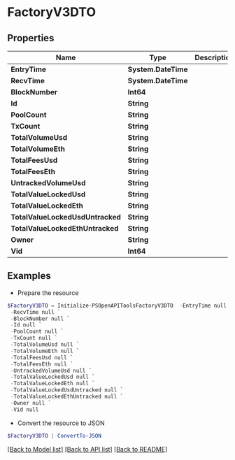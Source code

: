 # FactoryV3DTO
## Properties

Name | Type | Description | Notes
------------ | ------------- | ------------- | -------------
**EntryTime** | **System.DateTime** |  | [optional] 
**RecvTime** | **System.DateTime** |  | [optional] 
**BlockNumber** | **Int64** |  | [optional] 
**Id** | **String** |  | [optional] 
**PoolCount** | **String** |  | [optional] 
**TxCount** | **String** |  | [optional] 
**TotalVolumeUsd** | **String** |  | [optional] 
**TotalVolumeEth** | **String** |  | [optional] 
**TotalFeesUsd** | **String** |  | [optional] 
**TotalFeesEth** | **String** |  | [optional] 
**UntrackedVolumeUsd** | **String** |  | [optional] 
**TotalValueLockedUsd** | **String** |  | [optional] 
**TotalValueLockedEth** | **String** |  | [optional] 
**TotalValueLockedUsdUntracked** | **String** |  | [optional] 
**TotalValueLockedEthUntracked** | **String** |  | [optional] 
**Owner** | **String** |  | [optional] 
**Vid** | **Int64** |  | [optional] 

## Examples

- Prepare the resource
```powershell
$FactoryV3DTO = Initialize-PSOpenAPIToolsFactoryV3DTO  -EntryTime null `
 -RecvTime null `
 -BlockNumber null `
 -Id null `
 -PoolCount null `
 -TxCount null `
 -TotalVolumeUsd null `
 -TotalVolumeEth null `
 -TotalFeesUsd null `
 -TotalFeesEth null `
 -UntrackedVolumeUsd null `
 -TotalValueLockedUsd null `
 -TotalValueLockedEth null `
 -TotalValueLockedUsdUntracked null `
 -TotalValueLockedEthUntracked null `
 -Owner null `
 -Vid null
```

- Convert the resource to JSON
```powershell
$FactoryV3DTO | ConvertTo-JSON
```

[[Back to Model list]](../README.md#documentation-for-models) [[Back to API list]](../README.md#documentation-for-api-endpoints) [[Back to README]](../README.md)

